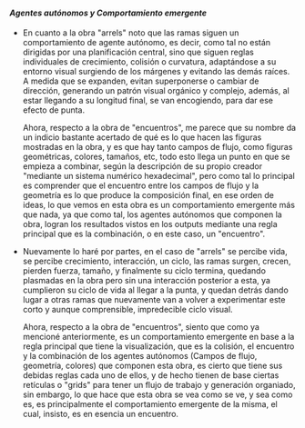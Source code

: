 #### *Agentes autónomos y Comportamiento emergente*

- En cuanto a la obra "arrels" noto que las ramas siguen un comportamiento de agente autónomo, es decir, como tal no están dirigidas por una planificación central, 
  sino que siguen reglas individuales de crecimiento, colisión o curvatura, adaptándose a su entorno visual surgiendo de los márgenes y evitando las demás raíces.
  A medida que se expanden, evitan superponerse o cambiar de dirección, generando un patrón visual orgánico y complejo, además, al estar llegando a su longitud final, se van encogiendo, para dar ese efecto de punta.

  Ahora, respecto a la obra de "encuentros", me parece que su nombre da un indicio bastante acertado de qué es lo que hacen las figuras mostradas en la obra, y es que hay tanto campos de flujo, como figuras geométricas,
  colores, tamaños, etc, todo esto llega un punto en que se empieza a combinar, según la descripción de su propio creador "mediante un sistema numérico hexadecimal", pero como tal lo principal es comprender que
  el encuentro entre los campos de flujo y la geometría es lo que produce la composición final, en ese orden de ideas, lo que vemos en esta obra es un comportamiento emergente más que nada, ya que como tal, los
  agentes autónomos que componen la obra, logran los resultados vistos en los outputs mediante una regla principal que es la combinación, o en este caso, un "encuentro".

- Nuevamente lo haré por partes, en el caso de "arrels" se percibe vida, se percibe crecimiento, interacción, un ciclo, las ramas surgen, crecen, pierden fuerza, tamaño, y finalmente su ciclo termina, quedando plasmadas
  en la obra pero sin una interacción posterior a esta, ya cumplieron su ciclo de vida al llegar a la punta, y quedan detrás dando lugar a otras ramas que nuevamente van a volver a experimentar este corto y aunque
  comprensible, impredecible ciclo visual.

  Ahora, respecto a la obra de "encuentros", siento que como ya mencioné anteriormente, es un comportamiento emergente en base a la regla principal que tiene la visualización, que es la colisión, el encuentro y la
  combinación de los agentes autónomos (Campos de flujo, geometría, colores) que componen esta obra, es cierto que tiene sus debidas reglas cada uno de ellos, y de hecho tienen de base ciertas retículas o "grids"
  para tener un flujo de trabajo y generación organiado, sin embargo, lo que hace que esta obra se vea como se ve, y sea como es, es principalmente el comportamiento emergente de la misma, el cual, insisto, es en esencia un encuentro.
  
